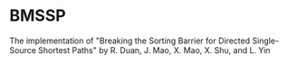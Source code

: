 # BMSSP
The implementation of "Breaking the Sorting Barrier for Directed Single-Source Shortest Paths" by R. Duan, J. Mao, X. Mao, X. Shu, and L. Yin
